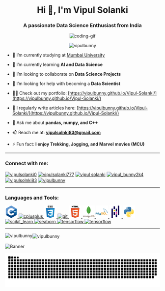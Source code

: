 <h1 align="center">Hi 👋, I'm Vipul Solanki</h1>
<h3 align="center">A passionate Data Science Enthusiast from India</h3>

<p align="center">
  <img src="https://i.gifer.com/origin/a5/a5fa6933aa695d34ef2aaa33d3c5a9f3_w200.gif" alt="coding-gif" width="200"/>
</p>

<p align="center">
  <img src="https://komarev.com/ghpvc/?username=vipulbunny&label=Profile%20views&color=0e75b6&style=flat" alt="vipulbunny" />
</p>

- 🔭 I’m currently studying at [Mumbai University](https://www.mctrgit.ac.in/)

- 🌱 I’m currently learning **AI and Data Science**

- 👯 I’m looking to collaborate on **Data Science Projects**

- 🤝 I’m looking for help with becoming a **Data Scientist**

- 👨‍💻 Check out my portfolio: [https://vipulbunny.github.io/Vipul-Solanki/](https://vipulbunny.github.io/Vipul-Solanki/)

- 📝 I regularly write articles here: [https://vipulbunny.github.io/Vipul-Solanki/](https://vipulbunny.github.io/Vipul-Solanki/)

- 💬 Ask me about **pandas, numpy, and C++**

- 📫 Reach me at: **vipulsolnki83@gmail.com**

- ⚡ Fun fact: **I enjoy Trekking, Jogging, and Marvel movies (MCU)**

---

<h3 align="left">Connect with me:</h3>
<p align="left">
<a href="https://twitter.com/vipulsolanki0" target="blank"><img align="center" src="https://raw.githubusercontent.com/rahuldkjain/github-profile-readme-generator/master/src/images/icons/Social/twitter.svg" alt="vipulsolanki0" height="30" width="40" /></a>
<a href="https://linkedin.com/in/vipulsolanki777" target="blank"><img align="center" src="https://raw.githubusercontent.com/rahuldkjain/github-profile-readme-generator/master/src/images/icons/Social/linked-in-alt.svg" alt="vipulsolanki777" height="30" width="40" /></a>
<a href="https://fb.com/vipul solanki" target="blank"><img align="center" src="https://raw.githubusercontent.com/rahuldkjain/github-profile-readme-generator/master/src/images/icons/Social/facebook.svg" alt="vipul solanki" height="30" width="40" /></a>
<a href="https://instagram.com/vipul_bunny2k4" target="blank"><img align="center" src="https://raw.githubusercontent.com/rahuldkjain/github-profile-readme-generator/master/src/images/icons/Social/instagram.svg" alt="vipul_bunny2k4" height="30" width="40" /></a>
<a href="https://www.hackerrank.com/vipulsolnki83" target="blank"><img align="center" src="https://raw.githubusercontent.com/rahuldkjain/github-profile-readme-generator/master/src/images/icons/Social/hackerrank.svg" alt="vipulsolnki83" height="30" width="40" /></a>
<a href="https://www.leetcode.com/vipulbunny" target="blank"><img align="center" src="https://raw.githubusercontent.com/rahuldkjain/github-profile-readme-generator/master/src/images/icons/Social/leet-code.svg" alt="vipulbunny" height="30" width="40" /></a>
</p>

---

<h3 align="left">Languages and Tools:</h3>
<p align="left"> 
  <a href="https://www.w3schools.com/cpp/" target="_blank" rel="noreferrer"> 
    <img src="https://raw.githubusercontent.com/devicons/devicon/master/icons/cplusplus/cplusplus-original.svg" alt="cplusplus" width="40" height="40"/> 
  </a> 
  <a href="https://fastapi.tiangolo.com/" target="_blank" rel="noreferrer"> 
    <img src="https://github.com/user-attachments/assets/ba58dba7-b189-45e1-8d13-61b9dbbc4f23" alt="cplusplus" width="40" height="40"/> 
  </a> 
  <a href="https://www.w3schools.com/css/" target="_blank" rel="noreferrer"> 
    <img src="https://raw.githubusercontent.com/devicons/devicon/master/icons/css3/css3-original-wordmark.svg" alt="css3" width="40" height="40"/> 
  </a> 
  <a href="https://git-scm.com/" target="_blank" rel="noreferrer"> 
    <img src="https://www.vectorlogo.zone/logos/git-scm/git-scm-icon.svg" alt="git" width="40" height="40"/> 
  </a> 
  <a href="https://www.w3.org/html/" target="_blank" rel="noreferrer"> 
    <img src="https://raw.githubusercontent.com/devicons/devicon/master/icons/html5/html5-original-wordmark.svg" alt="html5" width="40" height="40"/> 
  </a> 
  <a href="https://www.mongodb.com/" target="_blank" rel="noreferrer"> 
    <img src="https://raw.githubusercontent.com/devicons/devicon/master/icons/mongodb/mongodb-original-wordmark.svg" alt="mongodb" width="40" height="40"/> 
  </a> 
  <a href="https://www.mysql.com/" target="_blank" rel="noreferrer"> 
    <img src="https://raw.githubusercontent.com/devicons/devicon/master/icons/mysql/mysql-original-wordmark.svg" alt="mysql" width="40" height="40"/> 
  </a> 
  <a href="https://pandas.pydata.org/" target="_blank" rel="noreferrer"> 
    <img src="https://raw.githubusercontent.com/devicons/devicon/2ae2a900d2f041da66e950e4d48052658d850630/icons/pandas/pandas-original.svg" alt="pandas" width="40" height="40"/> 
  </a> 
  <a href="https://www.python.org" target="_blank" rel="noreferrer"> 
    <img src="https://raw.githubusercontent.com/devicons/devicon/master/icons/python/python-original.svg" alt="python" width="40" height="40"/> 
  </a> 
  <a href="https://scikit-learn.org/" target="_blank" rel="noreferrer"> 
    <img src="https://upload.wikimedia.org/wikipedia/commons/0/05/Scikit_learn_logo_small.svg" alt="scikit_learn" width="40" height="40"/> 
  </a> 
  <a href="https://seaborn.pydata.org/" target="_blank" rel="noreferrer"> 
    <img src="https://seaborn.pydata.org/_images/logo-mark-lightbg.svg" alt="seaborn" width="40" height="40"/> 
  </a> 
  <a href="https://www.tensorflow.org" target="_blank" rel="noreferrer"> 
    <img src="https://www.vectorlogo.zone/logos/tensorflow/tensorflow-icon.svg" alt="tensorflow" width="40" height="40"/> 
  </a> 
  <a href="https://www.tableau.com/" target="_blank" rel="noreferrer"> 
    <img src="https://logos-world.net/wp-content/uploads/2021/10/Tableau-Symbol.png" alt="tensorflow" width="40" height="40"/> 
  </a>
</p>

---

<p>
  <img align="left" src="https://github-readme-stats.vercel.app/api/top-langs?username=vipulbunny&show_icons=true&locale=en&layout=compact" alt="vipulbunny" />
</p>

<p>
  <img align="center" src="https://github-readme-stats.vercel.app/api?username=vipulbunny&show_icons=true&locale=en" alt="vipulbunny" />
</p>

<p>
  <img align="center" src="https://github.com/user-attachments/assets/d820d50c-6de4-440f-865f-d982fc6400cf" alt="Banner" />
</p>
<picture>
  <source media="(prefers-color-scheme: dark)" srcset="https://raw.githubusercontent.com/VIPULbunny/VIPULbunny/output/github-snake-dark.svg" />
  <source media="(prefers-color-scheme: light)" srcset="https://raw.githubusercontent.com/VIPULbunny/VIPULbunny/output/github-snake.svg" />
  <img alt="github-snake" src="https://raw.githubusercontent.com/VIPULbunny/VIPULbunny/output/github-snake.svg" />
</picture>
